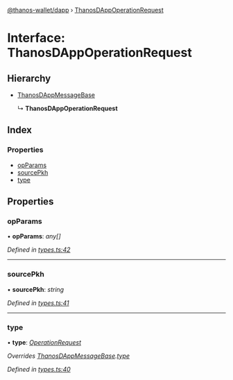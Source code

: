 [@thanos-wallet/dapp](../README.md) › [ThanosDAppOperationRequest](thanosdappoperationrequest.md)

# Interface: ThanosDAppOperationRequest

## Hierarchy

* [ThanosDAppMessageBase](thanosdappmessagebase.md)

  ↳ **ThanosDAppOperationRequest**

## Index

### Properties

* [opParams](thanosdappoperationrequest.md#opparams)
* [sourcePkh](thanosdappoperationrequest.md#sourcepkh)
* [type](thanosdappoperationrequest.md#type)

## Properties

###  opParams

• **opParams**: *any[]*

*Defined in [types.ts:42](https://github.com/madfish-solutions/thanoswallet-dapp/blob/6ebdacd/src/types.ts#L42)*

___

###  sourcePkh

• **sourcePkh**: *string*

*Defined in [types.ts:41](https://github.com/madfish-solutions/thanoswallet-dapp/blob/6ebdacd/src/types.ts#L41)*

___

###  type

• **type**: *[OperationRequest](../enums/thanosdappmessagetype.md#operationrequest)*

*Overrides [ThanosDAppMessageBase](thanosdappmessagebase.md).[type](thanosdappmessagebase.md#type)*

*Defined in [types.ts:40](https://github.com/madfish-solutions/thanoswallet-dapp/blob/6ebdacd/src/types.ts#L40)*
